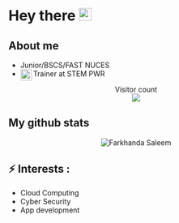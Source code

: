 # Hey there <img src="https://media.giphy.com/media/hvRJCLFzcasrR4ia7z/giphy.gif" width="25px">

## About me
- Junior/BSCS/FAST NUCES 
- Trainer at STEM PWR [<img align="left" alt="far| Instagram" width="22px" src="https://cdn.jsdelivr.net/npm/simple-icons@v3/icons/instagram.svg" />](https://instagram.com/stem_pwr?utm_medium=copy_link)

<p align="center"> 
  Visitor count<br>
  <img src="https://profile-counter.glitch.me/FS40V/count.svg" />
</p>

## My github stats

<p align="center"> <img src="https://github-readme-stats.vercel.app/api?username=FS40V&show_icons=true&theme=gotham" alt="Farkhanda Saleem" />



## ⚡ Interests :
   - Cloud Computing
   - Cyber Security
   - App development

